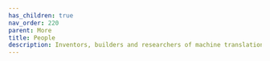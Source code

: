 ```yaml
---
has_children: true
nav_order: 220
parent: More
title: People
description: Inventors, builders and researchers of machine translation
---
```

